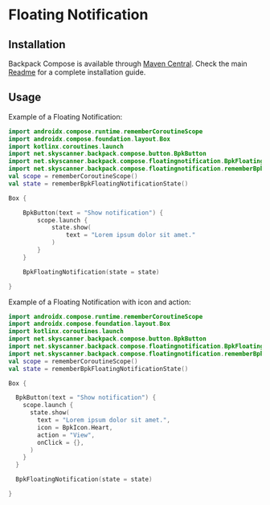 # Floating Notification

## Installation

Backpack Compose is available through [Maven Central](https://search.maven.org/artifact/net.skyscanner.backpack/backpack-compose). Check the main [Readme](https://github.com/skyscanner/backpack-android#installation) for a complete installation guide.

## Usage

Example of a Floating Notification:

```Kotlin
import androidx.compose.runtime.rememberCoroutineScope
import androidx.compose.foundation.layout.Box
import kotlinx.coroutines.launch
import net.skyscanner.backpack.compose.button.BpkButton
import net.skyscanner.backpack.compose.floatingnotification.BpkFloatingNotification
import net.skyscanner.backpack.compose.floatingnotification.rememberBpkFloatingNotificationState
val scope = rememberCoroutineScope()
val state = rememberBpkFloatingNotificationState()

Box {

    BpkButton(text = "Show notification") {
        scope.launch {
            state.show(
                text = "Lorem ipsum dolor sit amet."
            )
        }
    }

    BpkFloatingNotification(state = state)

}
```

Example of a Floating Notification with icon and action:

```Kotlin
import androidx.compose.runtime.rememberCoroutineScope
import androidx.compose.foundation.layout.Box
import kotlinx.coroutines.launch
import net.skyscanner.backpack.compose.button.BpkButton
import net.skyscanner.backpack.compose.floatingnotification.BpkFloatingNotification
import net.skyscanner.backpack.compose.floatingnotification.rememberBpkFloatingNotificationState
val scope = rememberCoroutineScope()
val state = rememberBpkFloatingNotificationState()

Box {

  BpkButton(text = "Show notification") {
    scope.launch {
      state.show(
        text = "Lorem ipsum dolor sit amet.",
        icon = BpkIcon.Heart,
        action = "View",
        onClick = {},
      )
    }
  }

  BpkFloatingNotification(state = state)

}
```
